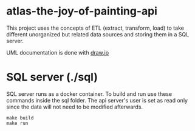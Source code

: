 # atlas-the-joy-of-painting-api

This project uses the concepts of ETL (extract, transform, load) to take different unorganized but related data sources and storing them in a SQL server.

UML documentation is done with [draw.io](https://draw.io)

# SQL server (./sql)

SQL server runs as a docker container. To build and run use these commands inside the sql folder. The api server's user is set as read only since the data will not need to be modified afterwards.
```
make build
make run
```
